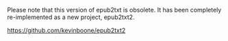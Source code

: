 Please note that this version of epub2txt is obsolete. It has been completely re-implemented as a new project, epub2txt2.

https://github.com/kevinboone/epub2txt2
